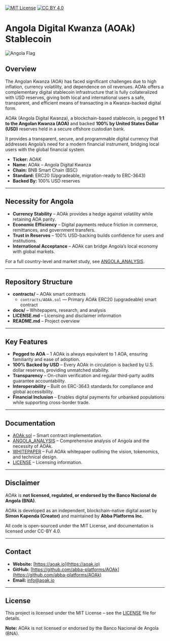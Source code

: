 [![MIT License](https://img.shields.io/badge/License-MIT-green.svg)](LICENSE.md)
[![CC BY 4.0](https://img.shields.io/badge/Docs-CC--BY%204.0-blue.svg)](LICENSE.md)

# Angola Digital Kwanza (AOAk) Stablecoin

![Angola Flag](https://upload.wikimedia.org/wikipedia/commons/9/9d/Flag_of_Angola.svg)

## Overview
The Angolan Kwanza (AOA) has faced significant challenges due to high inflation, currency volatility, and dependence on oil revenues. AOAk offers a complementary digital stablecoin infrastructure that is fully collateralized with USD reserves, giving both local and international users a safe, transparent, and efficient means of transacting in a Kwanza-backed digital form.

AOAk (Angola Digital Kwanza), a blockchain-based stablecoin, is pegged **1:1 to the Angolan Kwanza (AOA)** and backed **100% by United States Dollar (USD)** reserves held in a secure offshore custodian bank.

It provides a transparent, secure, and programmable digital currency that addresses Angola’s need for a modern financial instrument, bridging local users with the global financial system.

- **Ticker:** AOAK  
- **Name:** AOAk – Angola Digital Kwanza  
- **Chain:** BNB Smart Chain (BSC)  
- **Standard:** ERC20 (Upgradeable, migration-ready to ERC-3643)  
- **Backed By:** 100% USD reserves  

---

## Necessity for Angola

- **Currency Stability** – AOAk provides a hedge against volatility while retaining AOA parity.  
- **Economic Efficiency** – Digital payments reduce friction in commerce, remittances, and government transfers.  
- **Trust in Reserves** – 100% USD-backing builds confidence for users and institutions.  
- **International Acceptance** – AOAk can bridge Angola’s local economy with global markets.  

For a full country-level and market study, see [ANGOLA_ANALYSIS](docs/ANGOLA_ANALYSIS.md).  

---

## Repository Structure
- **contracts/** – AOAk smart contracts  
  - `contracts/AOAk.sol` — Primary AOAk ERC20 (upgradeable) smart contract  
- **docs/** – Whitepapers, research, and analysis  
- **LICENSE.md** – Licensing and disclaimer information  
- **README.md** – Project overview  

---

## Key Features

- **Pegged to AOA** – 1 AOAk is always equivalent to 1 AOA, ensuring familiarity and ease of adoption.  
- **100% Backed by USD** – Every AOAk in circulation is backed by U.S. dollar reserves, providing unmatched stability.  
- **Transparency** – On-chain verification and regular third-party audits guarantee accountability.  
- **Interoperability** – Built on ERC-3643 standards for compliance and global accessibility.  
- **Financial Inclusion** – Enables digital payments for unbanked populations while supporting cross-border trade.    

---

## Documentation

- [AOAk.sol](contracts/AOAk.sol) – Smart contract implementation.  
- [ANGOLA_ANALYSIS](docs/ANGOLA_ANALYSIS.md) – Comprehensive analysis of Angola and the necessity of AOAk.  
- [WHITEPAPER](docs/WHITEPAPER.md) – Full AOAk whitepaper outlining the vision, tokenomics, and technical design.  
- [LICENSE](LICENSE.md) – Licensing information.  

---

## Disclaimer
AOAk is **not licensed, regulated, or endorsed by the Banco Nacional de Angola (BNA)**.

AOAk is developed as an independent, blockchain-native digital asset by **Simon Kapenda (Creator)** and maintained by **Abba Platforms Inc.**  

All code is open-sourced under the MIT License, and documentation is licensed under CC-BY 4.0.  

---

## Contact
- **Website:** [https://aoak.io](https://aoak.io)  
- **GitHub:** [https://github.com/abba-platforms/AOAk](https://github.com/abba-platforms/AOAk)  
- **Email:** info@aoak.io

---

## License

This project is licensed under the MIT License – see the [LICENSE](LICENSE.md) file for details.

**Note:** AOAk is not licensed or endorsed by the Banco Nacional de Angola (BNA).
